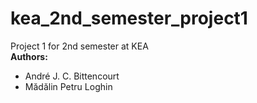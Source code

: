 # kea_2nd_semester_project1
Project 1 for 2nd semester at KEA  
**Authors:**
* André J. C. Bittencourt
* Mădălin Petru Loghin
